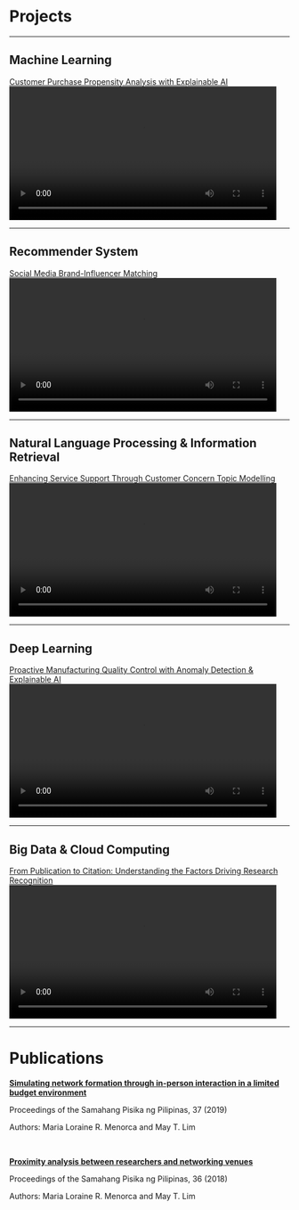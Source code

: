 # Projects

---

## Machine Learning 

[Customer Purchase Propensity Analysis with Explainable AI](https://github.com/lorainemnrc/predict-purchase-propensity)
<video autoplay controls width="480">
  <source src="images/poster_purchase_propensity.mp4" type="video/mp4">
  Your browser does not support the video tag.
</video>

---

## Recommender System

[Social Media Brand-Influencer Matching](https://github.com/lorainemnrc/recsys-socmed-marketing)
<video autoplay controls width="480">
  <source src="images/poster_socmed_recsys.mp4" type="video/mp4">
  Your browser does not support the video tag.
</video>

---

## Natural Language Processing & Information Retrieval

[Enhancing Service Support Through Customer Concern Topic Modelling](https://github.com/lorainemnrc/nlp-topic-modeling-pldt)
<video autoplay controls width="480">
  <source src="images/poster_pldt_topicmodeling.mp4" type="video/mp4">
  Your browser does not support the video tag.
</video>

---

## Deep Learning

[Proactive Manufacturing Quality Control with Anomaly Detection & Explainable AI]([https://github.com/lorainemnrc/deep-learning-cv-anomaly-detection)
<video autoplay controls width="480">
  <source src="images/poster_cv_anomaly_detection.mp4" type="video/mp4">
  Your browser does not support the video tag.
</video>

---

## Big Data & Cloud Computing

[From Publication to Citation: Understanding the Factors Driving Research Recognition](https://github.com/lorainemnrc/big-data-researcher-opportunity)
<video autoplay controls width="480">
  <source src="images/poster_cv_anomaly_detection.mp4" type="video/mp4">
  Your browser does not support the video tag.
</video>

---

# Publications


[**Simulating network formation through in-person interaction in a limited budget environment**](https://proceedings.spp-online.org/article/view/SPP-2019-1F-04)

Proceedings of the Samahang Pisika ng Pilipinas, 37 (2019)

Authors: Maria Loraine R. Menorca and May T. Lim

<br/>

[**Proximity analysis between researchers and networking venues**](https://proceedings.spp-online.org/article/view/SPP-2018-PC-31)

Proceedings of the Samahang Pisika ng Pilipinas, 36 (2018)

Authors: Maria Loraine R. Menorca and May T. Lim
